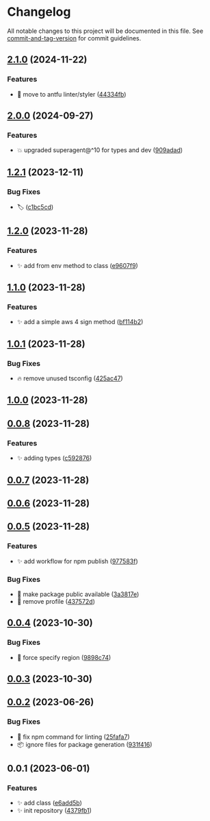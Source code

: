 # Changelog

All notable changes to this project will be documented in this file. See [commit-and-tag-version](https://github.com/absolute-version/commit-and-tag-version) for commit guidelines.

## [2.1.0](https://github.com/certible/superagent-aws-sign/compare/v2.0.0...v2.1.0) (2024-11-22)


### Features

* :rotating_light: move to antfu linter/styler ([44334fb](https://github.com/certible/superagent-aws-sign/commit/44334fbca2ddf8e17eea89956821932acbc0a4f9))

## [2.0.0](https://github.com/certible/superagent-aws-sign/compare/v1.2.1...v2.0.0) (2024-09-27)


### Features

* :boom: upgraded superagent@^10 for types and dev ([909adad](https://github.com/certible/superagent-aws-sign/commit/909adadcde920b34d491c3f22859074735da3abb))

## [1.2.1](https://github.com/certible/superagent-aws-sign/compare/v1.2.0...v1.2.1) (2023-12-11)


### Bug Fixes

* :label: ([c1bc5cd](https://github.com/certible/superagent-aws-sign/commit/c1bc5cdb0995b78b4c1d95c6156ff685c2d7097e))

## [1.2.0](https://github.com/certible/superagent-aws-sign/compare/v1.1.0...v1.2.0) (2023-11-28)


### Features

* :sparkles: add from env method to class ([e9607f9](https://github.com/certible/superagent-aws-sign/commit/e9607f9ea4b4bd505ba334dfa8c1f72fcc0dae08))

## [1.1.0](https://github.com/certible/superagent-aws-sign/compare/v1.0.1...v1.1.0) (2023-11-28)


### Features

* :sparkles: add a simple aws 4 sign method ([bf114b2](https://github.com/certible/superagent-aws-sign/commit/bf114b2f5050e81a2ef1d9ad3f6e8de3ce625f84))

## [1.0.1](https://github.com/certible/superagent-aws-sign/compare/v1.0.0...v1.0.1) (2023-11-28)


### Bug Fixes

* :fire: remove unused tsconfig ([425ac47](https://github.com/certible/superagent-aws-sign/commit/425ac47eee3ae4816164f20b406806c850618c11))

## [1.0.0](https://github.com/certible/superagent-aws-sign/compare/v0.0.8...v1.0.0) (2023-11-28)

## [0.0.8](https://github.com/certible/superagent-aws-sign/compare/v0.0.7...v0.0.8) (2023-11-28)


### Features

* :sparkles: adding types ([c592876](https://github.com/certible/superagent-aws-sign/commit/c59287661c328d02c6d0e2455b32ddcc4dcd44cd))

## [0.0.7](https://github.com/certible/superagent-aws-sign/compare/v0.0.6...v0.0.7) (2023-11-28)

## [0.0.6](https://github.com/certible/superagent-aws-sign/compare/v0.0.5...v0.0.6) (2023-11-28)

## [0.0.5](https://github.com/certible/superagent-aws-sign/compare/v0.0.4...v0.0.5) (2023-11-28)


### Features

* :sparkles: add workflow for npm publish ([977583f](https://github.com/certible/superagent-aws-sign/commit/977583fa380c505706a9db15b74857421f6ce797))


### Bug Fixes

* :bug: make package public available ([3a3817e](https://github.com/certible/superagent-aws-sign/commit/3a3817e77e14d74b3215805e8d3b81bddfe9460b))
* :bug: remove profile ([437572d](https://github.com/certible/superagent-aws-sign/commit/437572d0cf76dc9b96edc653da159655774e76b4))

## [0.0.4](https://github.com/certible/superagent-aws-sign/compare/v0.0.3...v0.0.4) (2023-10-30)


### Bug Fixes

* :bug: force specify region ([9898c74](https://github.com/certible/superagent-aws-sign/commit/9898c7449399a2f8ccb852ab8343d021a97cb4a6))

## [0.0.3](https://github.com/certible/superagent-aws-sign/compare/v0.0.2...v0.0.3) (2023-10-30)

## [0.0.2](https://github.com/certible/superagent-aws-sign/compare/v0.0.1...v0.0.2) (2023-06-26)


### Bug Fixes

* :bug: fix npm command for linting ([25fafa7](https://github.com/certible/superagent-aws-sign/commit/25fafa7e0e42bfed3aea09b0797f97ad3b252074))
* :package: ignore files for package generation ([931f416](https://github.com/certible/superagent-aws-sign/commit/931f416fd38dfdbbd0c6b43562a51306a833f047))

## 0.0.1 (2023-06-01)


### Features

* :sparkles: add class ([e6add5b](https://github.com/certible/superagent-aws-sign/commit/e6add5b0916be968ec529e8b8d884bd5e0632fa1))
* :sparkles: init repository ([4379fb1](https://github.com/certible/superagent-aws-sign/commit/4379fb12784696b501dba9c49b84b5bd1cf02755))
